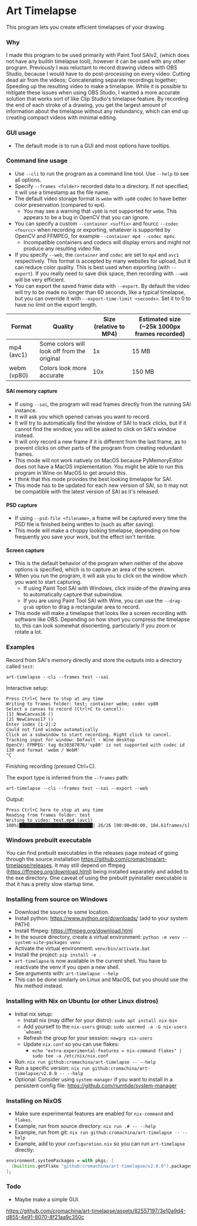 # Art Timelapse
This program lets you create efficient timelapses of your drawing.

### Why
I made this program to be used primarily with Paint Tool SAIv2, (which does not have any builtin timelapse tool), however it can be used with any other program.
Previously I was reluctant to record drawing videos with OBS Studio, because I would have to do post-processing on every video:
Cutting dead air from the videos; Concatenating separate recordings together; Speeding up the resulting video to make a timelapse.
While it is possible to mitigate these issues when using OBS Studio, I wanted a more accurate solution that works sort of like Clip Studio's timelapse feature.
By recording the end of each stroke of a drawing, you get the largest amount of information about the timelapse without any redundancy, which can end up creating compact videos with minimal editing.

### GUI usage
- The default mode is to run a GUI and most options have tooltips.

### Command line usage
- Use `--cli` to run the program as a command line tool. Use `--help` to see all options.
- Specify `--frames <folder>` recorded data to a directory. If not specified, it will use a timestamp as the file name.
- The default video storage format is `webm` with `vp80` codec to have better color preservation (compared to `mp4`).
  - You may see a warning that `vp80` is not supported for `webm`. This appears to be a bug in OpenCV that you can ignore.
- You can specify a custom `--container <suffix>` and fourcc `--codec <fourcc>` when recording or exporting, whatever is supported by OpenCV and FFMPEG, for example `--container mp4 --codec mp4v`.
  - Incompatible containers and codecs will display errors and might not produce any resulting video file.
- If you specify `--web`, the `container` and `codec` are set to `mp4` and `avc1` respectively. This format is accepted by many websites for upload, but it can reduce color quality. This is best used when exporting (with `--export`). If you really need to save disk space, then recording with `--web` will be very efficient.
- You can export the saved frame data with `--export`. By default the video will try to be made no longer than 60 seconds, like a typical timelapse, but you can override it with `--export-time-limit <seconds>`. Set it to 0 to have no limit on the export length.

| Format | Quality | Size (relative to MP4) | Estimated size (~25k 1000px frames recorded) |
|--|--|--|--|
| mp4 (avc1) | Some colors will look off from the original | 1x | 15 MB |
| webm (vp80) | Colors look more accurate | 10x | 150 MB |

#### SAI memory capture
- If using `--sai`, the program will read frames directly from the running SAI instance.
- It will ask you which opened canvas you want to record.
- It will try to automatically find the window of SAI to track clicks, but if it cannot find the window, you will be asked to click on SAI's window instead.
- It will only record a new frame if it is different from the last frame, as to prevent clicks on other parts of the program from creating redundant frames.
- This mode will not work natively on MacOS because PyMemoryEditor does not have a MacOS implementation. You might be able to run this program in Wine on MacOS to get around this.
- I think that this mode provides the best looking timelapse for SAI.
- This mode has to be updated for each new version of SAI, so it may not be compatible with the latest version of SAI as it's released.
#### PSD capture
- If using `--psd-file <filename>`, a frame will be captured every time the PSD file is finished being written to (such as after saving).
- This mode will make a choppy looking timelapse, depending on how frequently you save your work, but the effect isn't terrible.
#### Screen capture
- This is the default behavior of the program when neither of the above options is specified, which is to capture an area of the screen.
- When you run the program, it will ask you to click on the window which you want to start capturing.
  - If using Paint Tool SAI with Windows, click inside of the drawing area to automatically capture that subwindow.
  - If you are using Paint Tool SAI with Wine, you can use the `--drag-grab` option to drag a rectangular area to record.
- This mode will make a timelapse that looks like a screen recording with software like OBS. Depending on how short you compress the timelapse to, this can look somewhat disorienting, particularly if you zoom or rotate a lot.

### Examples
Record from SAI's memory directly and store the outputs into a directory called `test`:
```
art-timelapse --cli --frames test --sai
```
Interactive setup:
```
Press Ctrl+C here to stop at any time
Writing to frames folder: test; container webm; codec vp80
Select a canvas to record (Ctrl+C to cancel):
[1] NewCanvas16 ()
[2] NewCanvas17 ()
Enter index [1-2]:2
Could not find window automatically
Click on a subwindow to start recording. Right click to cancel.
Tracking input for window: Default - Wine desktop
OpenCV: FFMPEG: tag 0x30387076/'vp80' is not supported with codec id 139 and format 'webm / WebM'
^C
```
Finishing recording (pressed Ctrl+C).

The export type is inferred from the `--frames` path:
```
art-timelapse --cli --frames test --sai --export --web
```
Output:
```
Press Ctrl+C here to stop at any time
Reading from frames folder: test
Writing to video: test.mp4 (avc1)
100%|████████████████████████████| 26/26 [00:00<00:00, 184.61frames/s]
```

### Windows prebuilt executable
You can find prebuilt executables in the releases page instead of going through the source installation https://github.com/cromachina/art-timelapse/releases. It may still depend on ffmpeg (https://ffmpeg.org/download.html) being installed separately and added to the exe directory. One caveat of using the prebuilt pyinstaller executable is that it has a pretty slow startup time.

### Installing from source on Windows
- Download the source to some location.
- Install python: https://www.python.org/downloads/ (add to your system PATH)
- Install ffmpeg: https://ffmpeg.org/download.html
- In the source directory, create a virtual environment: `python -m venv --system-site-packages venv`
- Activate the virtual environment: `venv/bin/activate.bat`
- Install the project: `pip install -e .`
- `art-timelapse` is now available in the current shell. You have to reactivate the venv if you open a new shell.
- See arguments with: `art-timelapse --help`
- This can be done similarly on Linux and MacOS, but you should use the Nix method instead.

### Installing with Nix on Ubuntu (or other Linux distros)
- Initial nix setup:
  - Install nix (may differ for your distro): `sudo apt install nix-bin`
  - Add yourself to the `nix-users` group: ``sudo usermod -a -G nix-users `whoami` ``
  - Refresh the group for your session: `newgrp nix-users`
  - Update `nix.conf` so you can use flakes:
    - `echo "extra-experimental-features = nix-command flakes" | sudo tee -a /etc/nix/nix.conf`
- Run: `nix run github:cromachina/art-timelapse -- --help`
- Run a specific version: `nix run github:cromachina/art-timelapse/v2.0.0 -- --help`
- Optional: Consider using `system-manager` if you want to install in a persistent config file: https://github.com/numtide/system-manager

### Installing on NixOS
- Make sure experimental features are enabled for `nix-command` and `flakes`.
- Example, run from source directory: `nix run .# -- --help`
- Example, run from git: `nix run github:cromachina/art-timelapse -- --help`
- Example, add to your `configuration.nix` so you can run `art-timelapse` directly:
```nix
environment.systemPackages = with pkgs; [
  (builtins.getFlake "github:cromachina/art-timelapse/v2.0.0").packages.${pkgs.system}.default
];
```

### Todo
- Maybe make a simple GUI.

https://github.com/cromachina/art-timelapse/assets/82557197/3e10a9d4-d855-4e91-8070-8f21aa9c350c
